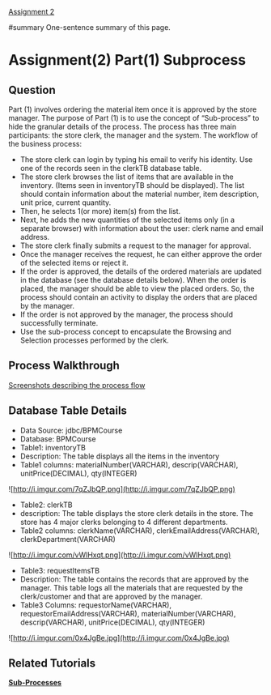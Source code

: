 [Assignment 2](Assignment_2.md)

#summary One-sentence summary of this page.

# Assignment(2) Part(1) Subprocess #

## Question ##
Part (1) involves ordering the material item once it is approved by the store manager. The purpose of Part (1) is to use the concept of “Sub-process” to hide the granular details of the process.
The process has three main participants: the store clerk, the manager and the system.
The workflow of the business process:

  * The store clerk can login by typing his email to verify his identity. Use one of the records seen in the clerkTB database table.
  * The store clerk browses the list of items that are available in the inventory. (Items seen in inventoryTB should be displayed). The list should contain information about the material number, item description, unit price, current quantity.
  * Then, he selects 1(or more) item(s) from the list.
  * Next, he adds the new quantities of the selected items only (in a separate browser) with information about the user: clerk name and email address.
  * The store clerk finally submits a request to the manager for approval.
  * Once the manager receives the request, he can either approve the order of the selected items or reject it.
  * If the order is approved, the details of the ordered materials are updated in the database (see the database details below). When the order is placed, the manager should be able to view the placed orders. So, the process should contain an activity to display the orders that are placed by the manager.
  * If the order is not approved by the manager, the process should successfully terminate.
  * Use the sub-process concept to encapsulate the Browsing and Selection processes performed by the clerk.

## Process Walkthrough ##
[Screenshots describing the process flow](Assignment2_SubProcess_ScreenShots.md)

## Database Table Details ##
  * Data Source: jdbc/BPMCourse
  * Database: BPMCourse
  * Table1: inventoryTB
  * Description: The table displays all the items in the inventory
  * Table1 columns:  materialNumber(VARCHAR), descrip(VARCHAR), unitPrice(DECIMAL), qty(INTEGER)

![http://i.imgur.com/7qZJbQP.png](http://i.imgur.com/7qZJbQP.png)

  * Table2: clerkTB
  * description: The table displays the store clerk details in the store. The store has 4 major clerks belonging to 4 different departments.
  * Table2 columns: clerkName(VARCHAR), clerkEmailAddress(VARCHAR), clerkDepartment(VARCHAR)

![http://i.imgur.com/vWlHxqt.png](http://i.imgur.com/vWlHxqt.png)

  * Table3: requestItemsTB
  * Description: The table contains the records that are approved by the manager. This table logs all the materials that are requested by the clerk/customer and that are approved by the manager.
  * Table3 Columns: requestorName(VARCHAR), requestorEmailAddress(VARCHAR), materialNumber(VARCHAR), descrip(VARCHAR), unitPrice(DECIMAL), qty(INTEGER)

![http://i.imgur.com/0x4JgBe.jpg](http://i.imgur.com/0x4JgBe.jpg)


## Related Tutorials ##
**[Sub-Processes ](TutorialSubprocesses.md)**

